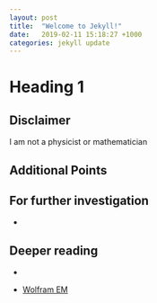 ```yaml
---
layout: post
title:  "Welcome to Jekyll!"
date:   2019-02-11 15:18:27 +1000
categories: jekyll update
---
```


# Heading 1


## Disclaimer

I am not a physicist or mathematician

## Additional Points

## For further investigation

*


## Deeper reading
*

* [Wolfram EM](https://www.wolframalpha.com/input/?i=e%3Dmc2)
